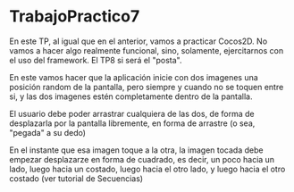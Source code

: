 # TrabajoPractico7
En este TP, al igual que en el anterior, vamos a practicar Cocos2D.  No vamos a hacer algo realmente funcional, sino, solamente, ejercitarnos con el uso del framework.  El TP8 si será el "posta".

En este vamos hacer que la aplicación inicie con dos imagenes una posición random de la pantalla, pero siempre y cuando no se toquen entre si, y las dos imagenes estén completamente dentro de la pantalla.

El usuario debe poder arrastrar cualquiera de las dos, de forma de desplazarla por la pantalla libremente, en forma de arrastre (o sea, "pegada" a su dedo)

En el instante que esa imagen toque a la otra, la imagen tocada debe empezar desplazarze en forma de cuadrado, es decir, un poco hacia un lado, luego hacia un costado, luego hacia el otro lado, y luego hacia el otro costado (ver tutorial de Secuencias)
